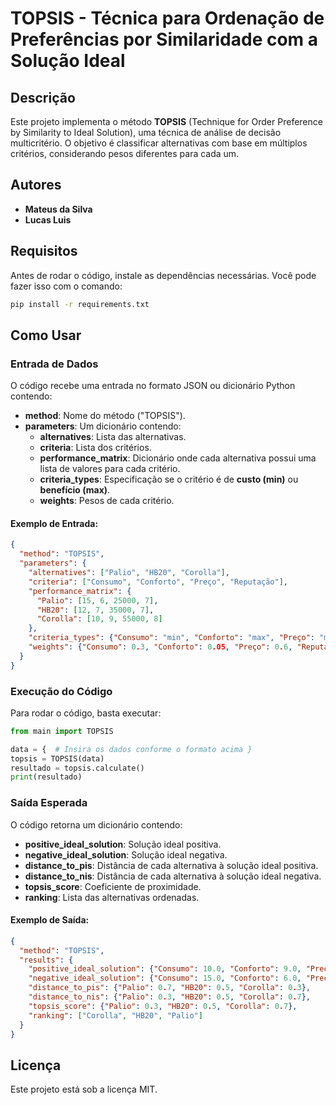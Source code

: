 # TOPSIS - Técnica para Ordenação de Preferências por Similaridade com a Solução Ideal

## Descrição
Este projeto implementa o método **TOPSIS** (Technique for Order Preference by Similarity to Ideal Solution), uma técnica de análise de decisão multicritério. O objetivo é classificar alternativas com base em múltiplos critérios, considerando pesos diferentes para cada um.

## Autores
- **Mateus da Silva**
- **Lucas Luis**

## Requisitos
Antes de rodar o código, instale as dependências necessárias. Você pode fazer isso com o comando:
```bash
pip install -r requirements.txt
```

## Como Usar

### Entrada de Dados
O código recebe uma entrada no formato JSON ou dicionário Python contendo:
- **method**: Nome do método ("TOPSIS").
- **parameters**: Um dicionário contendo:
  - **alternatives**: Lista das alternativas.
  - **criteria**: Lista dos critérios.
  - **performance_matrix**: Dicionário onde cada alternativa possui uma lista de valores para cada critério.
  - **criteria_types**: Especificação se o critério é de **custo (min)** ou **benefício (max)**.
  - **weights**: Pesos de cada critério.

#### Exemplo de Entrada:
```json
{
  "method": "TOPSIS",
  "parameters": {
    "alternatives": ["Palio", "HB20", "Corolla"],
    "criteria": ["Consumo", "Conforto", "Preço", "Reputação"],
    "performance_matrix": {
      "Palio": [15, 6, 25000, 7],
      "HB20": [12, 7, 35000, 7],
      "Corolla": [10, 9, 55000, 8]
    },
    "criteria_types": {"Consumo": "min", "Conforto": "max", "Preço": "min", "Reputação": "max"},
    "weights": {"Consumo": 0.3, "Conforto": 0.05, "Preço": 0.6, "Reputação": 0.05}
  }
}
```

### Execução do Código
Para rodar o código, basta executar:
```python
from main import TOPSIS

data = {  # Insira os dados conforme o formato acima }
topsis = TOPSIS(data)
resultado = topsis.calculate()
print(resultado)
```

### Saída Esperada
O código retorna um dicionário contendo:
- **positive_ideal_solution**: Solução ideal positiva.
- **negative_ideal_solution**: Solução ideal negativa.
- **distance_to_pis**: Distância de cada alternativa à solução ideal positiva.
- **distance_to_nis**: Distância de cada alternativa à solução ideal negativa.
- **topsis_score**: Coeficiente de proximidade.
- **ranking**: Lista das alternativas ordenadas.

#### Exemplo de Saída:
```json
{
  "method": "TOPSIS",
  "results": {
    "positive_ideal_solution": {"Consumo": 10.0, "Conforto": 9.0, "Preço": 25000.0, "Reputação": 8.0},
    "negative_ideal_solution": {"Consumo": 15.0, "Conforto": 6.0, "Preço": 55000.0, "Reputação": 7.0},
    "distance_to_pis": {"Palio": 0.7, "HB20": 0.5, "Corolla": 0.3},
    "distance_to_nis": {"Palio": 0.3, "HB20": 0.5, "Corolla": 0.7},
    "topsis_score": {"Palio": 0.3, "HB20": 0.5, "Corolla": 0.7},
    "ranking": ["Corolla", "HB20", "Palio"]
  }
}
```

## Licença
Este projeto está sob a licença MIT.
